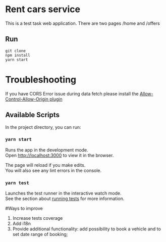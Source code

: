 # Rent cars service

This is a test task web application.
There are two pages /home and /offers

## Run

```
git clone
npm install
yarn start
```

# Troubleshooting

If you have CORS Error issue during data fetch please install the [Allow-Control-Allow-Origin plugin](https://chrome.google.com/webstore/detail/allow-cors-access-control/lhobafahddgcelffkeicbaginigeejlf?hl=en)

## Available Scripts

In the project directory, you can run:

### `yarn start`

Runs the app in the development mode.\
Open [http://localhost:3000](http://localhost:3000) to view it in the browser.

The page will reload if you make edits.\
You will also see any lint errors in the console.

### `yarn test`

Launches the test runner in the interactive watch mode.\
See the section about [running tests](https://facebook.github.io/create-react-app/docs/running-tests) for more information.

#Ways to improve

1. Increase tests coverage
2. Add i18n
3. Provide additional functionality: add possibility to book a vehicle and to set date range of booking;
